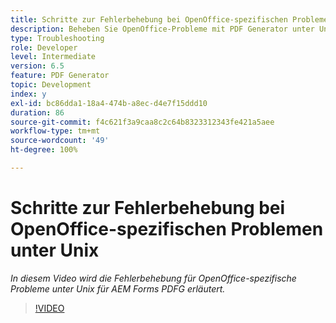```yaml
---
title: Schritte zur Fehlerbehebung bei OpenOffice-spezifischen Problemen unter Unix
description: Beheben Sie OpenOffice-Probleme mit PDF Generator unter Unix.
type: Troubleshooting
role: Developer
level: Intermediate
version: 6.5
feature: PDF Generator
topic: Development
index: y
exl-id: bc86dda1-18a4-474b-a8ec-d4e7f15ddd10
duration: 86
source-git-commit: f4c621f3a9caa8c2c64b8323312343fe421a5aee
workflow-type: tm+mt
source-wordcount: '49'
ht-degree: 100%

---
```


# Schritte zur Fehlerbehebung bei OpenOffice-spezifischen Problemen unter Unix

*In diesem Video wird die Fehlerbehebung für OpenOffice-spezifische Probleme unter Unix für AEM Forms PDFG erläutert.*

>[!VIDEO](https://video.tv.adobe.com/v/335551?quality=12&learn=on)
